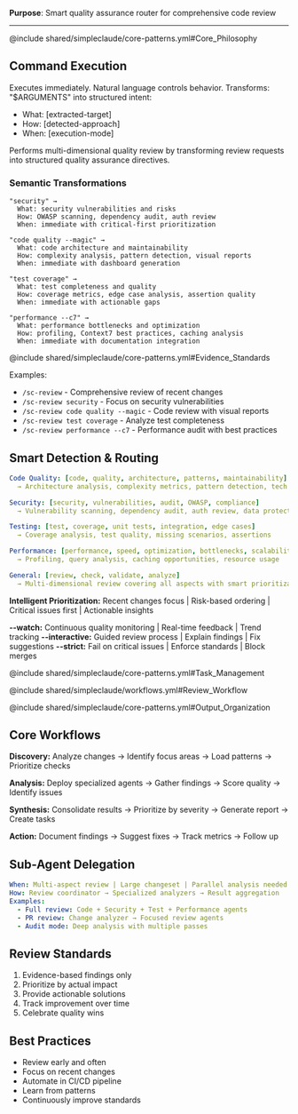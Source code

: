 **Purpose**: Smart quality assurance router for comprehensive code review

---

@include shared/simpleclaude/core-patterns.yml#Core_Philosophy

## Command Execution

Executes immediately. Natural language controls behavior. Transforms:
"$ARGUMENTS" into structured intent:

- What: [extracted-target]
- How: [detected-approach]
- When: [execution-mode]

Performs multi-dimensional quality review by transforming review requests into
structured quality assurance directives.

### Semantic Transformations

```
"security" →
  What: security vulnerabilities and risks
  How: OWASP scanning, dependency audit, auth review
  When: immediate with critical-first prioritization

"code quality --magic" →
  What: code architecture and maintainability
  How: complexity analysis, pattern detection, visual reports
  When: immediate with dashboard generation

"test coverage" →
  What: test completeness and quality
  How: coverage metrics, edge case analysis, assertion quality
  When: immediate with actionable gaps

"performance --c7" →
  What: performance bottlenecks and optimization
  How: profiling, Context7 best practices, caching analysis
  When: immediate with documentation integration
```

@include shared/simpleclaude/core-patterns.yml#Evidence_Standards

Examples:

- `/sc-review` - Comprehensive review of recent changes
- `/sc-review security` - Focus on security vulnerabilities
- `/sc-review code quality --magic` - Code review with visual reports
- `/sc-review test coverage` - Analyze test completeness
- `/sc-review performance --c7` - Performance audit with best practices

## Smart Detection & Routing

```yaml
Code Quality: [code, quality, architecture, patterns, maintainability]
  → Architecture analysis, complexity metrics, pattern detection, tech debt

Security: [security, vulnerabilities, audit, OWASP, compliance]
  → Vulnerability scanning, dependency audit, auth review, data protection

Testing: [test, coverage, unit tests, integration, edge cases]
  → Coverage analysis, test quality, missing scenarios, assertions

Performance: [performance, speed, optimization, bottlenecks, scalability]
  → Profiling, query analysis, caching opportunities, resource usage

General: [review, check, validate, analyze]
  → Multi-dimensional review covering all aspects with smart prioritization
```

**Intelligent Prioritization:** Recent changes focus | Risk-based ordering |
Critical issues first | Actionable insights

**--watch:** Continuous quality monitoring | Real-time feedback | Trend tracking
**--interactive:** Guided review process | Explain findings | Fix suggestions
**--strict:** Fail on critical issues | Enforce standards | Block merges

@include shared/simpleclaude/core-patterns.yml#Task_Management

@include shared/simpleclaude/workflows.yml#Review_Workflow

@include shared/simpleclaude/core-patterns.yml#Output_Organization

## Core Workflows

**Discovery:** Analyze changes → Identify focus areas → Load patterns →
Prioritize checks

**Analysis:** Deploy specialized agents → Gather findings → Score quality →
Identify issues

**Synthesis:** Consolidate results → Prioritize by severity → Generate report →
Create tasks

**Action:** Document findings → Suggest fixes → Track metrics → Follow up

## Sub-Agent Delegation

```yaml
When: Multi-aspect review | Large changeset | Parallel analysis needed
How: Review coordinator → Specialized analyzers → Result aggregation
Examples:
  - Full review: Code + Security + Test + Performance agents
  - PR review: Change analyzer → Focused review agents
  - Audit mode: Deep analysis with multiple passes
```

## Review Standards

1. Evidence-based findings only
2. Prioritize by actual impact
3. Provide actionable solutions
4. Track improvement over time
5. Celebrate quality wins

## Best Practices

- Review early and often
- Focus on recent changes
- Automate in CI/CD pipeline
- Learn from patterns
- Continuously improve standards
